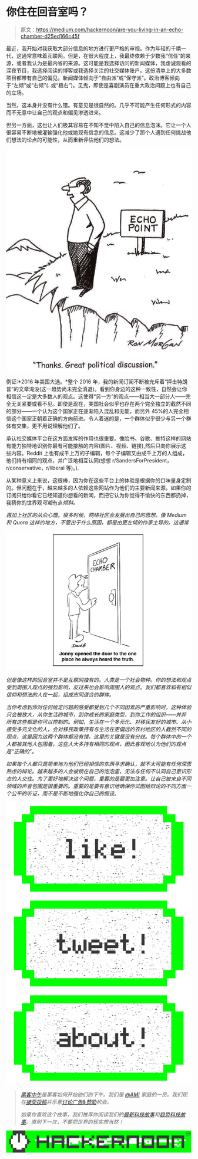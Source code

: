 # 你住在回音室吗？

> 原文：<https://medium.com/hackernoon/are-you-living-in-an-echo-chamber-d25ed166c45f>

最近，我开始对我获取大部分信息的地方进行更严格的审视。作为年轻的千禧一代，这通常意味着互联网。但是，在很大程度上，我最终依赖于少数我“信任”的来源，或者我认为是最内省的来源。这可能是我选择访问的新闻媒体，我虔诚观看的深夜节目，我选择阅读的博客或我选择关注的社交媒体账户。这份清单上的大多数项目都带有自己的偏见。新闻媒体倾向于“自由派”或“保守派”。政治博客倾向于“左倾”或“右倾”(..或“极右”)。见鬼，即使是喜剧演员在重大政治问题上也有自己的立场。

当然，这本身并没有什么错。有意见是很自然的。几乎不可能产生任何形式的内容而不无意中让自己的观点和偏见渗透进来。

但另一方面，这也让人们极其容易在不知不觉中陷入自己的信息泡沫。它让一个人很容易不断地被灌输强化他或她现有信念的信息。这减少了那个人遇到任何挑战他们想法的论点的可能性，从而重新评估他们的想法。

![](img/02a0bfcb451af96182728413bfc1991d.png)

例证:*2016 年美国大选。*整个 2016 年，我的新闻订阅不断被充斥着“抨击特朗普”的文章淹没(这一趋势尚未完全消退)。看到你身边的这种一致性，自然会让你相信这一定是大多数人的观点。这使得“另一方”的观点——相当大一部分人——完全无关紧要或看不见。即使是现在，美国社会似乎也存在两个完全独立的截然不同的部分——一个认为这个国家正在逐渐陷入混乱和无能，而另外 45%的人完全相信这个国家正朝着正确的方向前进。令人着迷的是，一个群体似乎很少与另一个群体有交集，更不用说理解他们了。

承认社交媒体平台在这方面发挥的作用也很重要。像脸书、谷歌、推特这样的网站有能力独特地识别你最有可能接触的内容(图片、视频、链接),然后只向你展示这些内容。Reddit 上也有成千上万的子编辑，每个子编辑又由成千上万的人组成，他们持有相同的观点，并广泛地相互认同(想想 r/SandersForPresident，r/conservative，r/liberal 等)。).

从某种意义上来说，这很棒，因为你在这些平台上的体验是根据你的口味量身定制的。但问题在于，越来越多的人依赖这些网站作为他们的主要新闻来源。如果你的订阅只给你看它已经知道你想看的新闻，而把它认为你觉得不愉快的东西都扔掉，我猜你的世界观*可能*有点*倾斜。*

*再加上社区的从众心理。很多时候，网络社区会发展出自己的思想。像 Medium 和 Quora 这样的地方，不管出于什么原因，都是由更左倾的作家主导的。这通常*

*![](img/e59ee995da577570761087dc5e82594b.png)*

*但是像这样的回音室并不是互联网独有的。人类是一个社会物种。你的想法和观点受到周围人观点的强烈影响，反过来也会影响周围人的观点。我们都喜欢和有相似信仰和想法的人在一起，组成志同道合的群体。*

*当你考虑到你对任何给定问题的感受都受到几个不同因素的严重影响时，这种体验只会被放大，从你生活的城市，到你成长的家庭类型，到你工作的组织——并非所有这些都是你可以控制的。例如，生活在一个多元化、对移民友好的城市、从小接受多元文化的人，会对移民政策持有与生活在更偏远的农村地区的人截然不同的观点，这是因为这两个群体都没有错。这里的关键是没有分歧。每个群体中的一个人都被其他人包围着，这些人大多持有相同的观点，因此客观地认为他们的观点是“正确的”。*

*如果每个人都只是简单地为他们已经相信的东西寻求确认，就不太可能有任何深思熟虑的辩论。越来越多的人会被锁在自己的泡泡里，无法与任何不认同自己意识形态的人交往。为了更好地解决这个问题，重要的是要更加注意。让自己被来自不同领域的声音包围是很重要的。重要的是要有意识地确保你试图给辩论的不同方面一个公平的听证，而不是不断地强化你自己的假设。*

*[![](img/50ef4044ecd4e250b5d50f368b775d38.png)](http://bit.ly/HackernoonFB)**[![](img/979d9a46439d5aebbdcdca574e21dc81.png)](https://goo.gl/k7XYbx)**[![](img/2930ba6bd2c12218fdbbf7e02c8746ff.png)](https://goo.gl/4ofytp)*

> *[黑客中午](http://bit.ly/Hackernoon)是黑客如何开始他们的下午。我们是 [@AMI](http://bit.ly/atAMIatAMI) 家庭的一员。我们现在[接受投稿](http://bit.ly/hackernoonsubmission)并乐意[讨论广告&赞助](mailto:partners@amipublications.com)机会。*
> 
> *如果你喜欢这个故事，我们推荐你阅读我们的[最新科技故事](http://bit.ly/hackernoonlatestt)和[趋势科技故事](https://hackernoon.com/trending)。直到下一次，不要把世界的现实想当然！*

*![](img/be0ca55ba73a573dce11effb2ee80d56.png)*